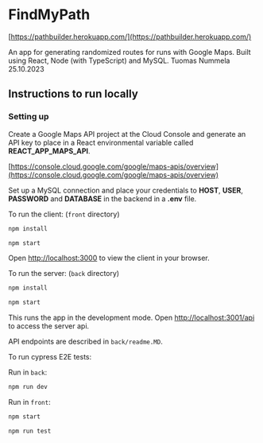 # FindMyPath

[https://pathbuilder.herokuapp.com/](https://pathbuilder.herokuapp.com/)

An app for generating randomized routes for runs with Google Maps. Built using React, Node (with TypeScript) and MySQL. Tuomas Nummela 25.10.2023


## Instructions to run locally

### Setting up

Create a Google Maps API project at the Cloud Console and generate an API key to place in a React environmental variable called **REACT_APP_MAPS_API**.

[https://console.cloud.google.com/google/maps-apis/overview](https://console.cloud.google.com/google/maps-apis/overview)

Set up a MySQL connection and place your credentials to **HOST**, **USER**, **PASSWORD** and **DATABASE** in the backend in a **.env** file.

To run the client: (`front` directory)

```bash
npm install
```

```bash
npm start
```

Open [http://localhost:3000](http://localhost:3000) to view the client in your browser.

To run the server: (`back` directory)

```bash
npm install
```

```bash
npm start
```

This runs the app in the development mode.
Open [http://localhost:3001/api](http://localhost:3001/api) to access the server api.

API endpoints are described in `back/readme.MD`.

To run cypress E2E tests:

Run in `back`:
```bash
npm run dev
```

Run in `front`:
```bash
npm start
```

```bash
npm run test
```
